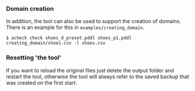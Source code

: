 ### Domain creation
In addition, the tool can also be used to support the creation of domains. There is an example for this in `examples/creating_domain`.

```
$ acheck check shoes_d_preset.pddl shoes_p1.pddl creating_domain/shoes.csv -l shoes.csv
```

### Resetting 'the tool'
If you want to reload the original files just delete the output folder and restart the tool, otherwise the tool will always refer to the 
saved backup that was created on the first start.